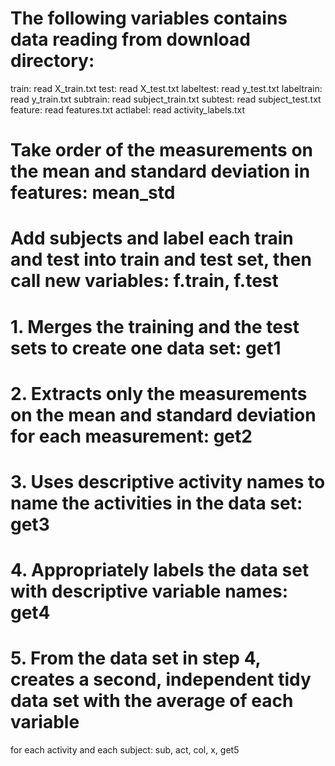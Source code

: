 # The following variables contains data reading from download directory:
train: read X_train.txt
test: read X_test.txt
labeltest: read y_test.txt
labeltrain: read y_train.txt
subtrain: read subject_train.txt
subtest: read subject_test.txt
feature: read features.txt
actlabel: read activity_labels.txt

# Take order of the measurements on the mean and standard deviation in features: mean_std

# Add subjects and label each train and test into train and test set, then call new variables: f.train, f.test

# 1. Merges the training and the test sets to create one data set: get1

# 2. Extracts only the measurements on the mean and standard deviation for each measurement: get2

# 3. Uses descriptive activity names to name the activities in the data set: get3

# 4. Appropriately labels the data set with descriptive variable names: get4

# 5. From the data set in step 4, creates a second, independent tidy data set with the average of each variable
for each activity and each subject: sub, act, col, x, get5
